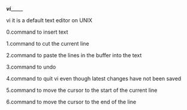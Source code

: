 _____vi__________

vi it is a default text editor on UNIX

0.command to insert text

1.command to cut the current line

2.command to paste the lines in the buffer into the text

3.command to undo

4.command to quit vi even though latest changes have not been saved

5.command to move the cursor to the start of the current line

6.command to move the cursor to the end of the line

